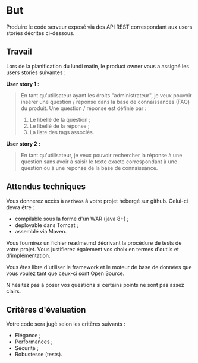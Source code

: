 But
===
Produire le code serveur exposé via des API REST correspondant aux users stories décrites ci-dessous. 

Travail
-------
Lors de la planification du lundi matin, le product owner vous a assigné les users stories suivantes :

**User story 1 :**
> En tant qu'utilisateur ayant les droits "administrateur", je veux pouvoir insérer une question / réponse dans la base de connaissances (FAQ) du produit. Une question / réponse est définie par :
> 1. Le libellé de la question ;
> 0. Le libellé de la réponse ;
> 0. La liste des tags associés.

**User story 2 :**
> En tant qu'utilisateur, je veux pouvoir rechercher la réponse à une question sans avoir à saisir le texte exacte correspondant à une question ou à une réponse de la base de connaissance.

Attendus techniques
-------------------
Vous donnerez accès à `netheos` à votre projet hébergé sur github. Celui-ci devra être :
* compilable sous la forme d'un WAR (java 8+) ;
* déployable dans Tomcat ;
* assemblé via Maven.

Vous fournirez un fichier readme.md décrivant la procédure de tests de votre projet. Vous justifierez également vos choix en termes d'outils et d'implémentation.

Vous êtes libre d'utiliser le framework et le moteur de base de données que vous voulez tant que ceux-ci sont Open Source.

N'hésitez pas à poser vos questions si certains points ne sont pas assez clairs.

Critères d'évaluation
-------------------
Votre code sera jugé selon les critères suivants :
- Elégance ;
- Performances ;
- Sécurité ;
- Robustesse (tests).
